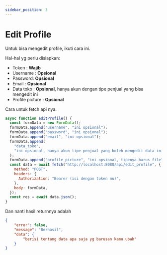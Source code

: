 ```yaml
---
sidebar_position: 3
---
```


# Edit Profile

Untuk bisa mengedit profile, ikuti cara ini.

Hal-hal yg perlu disiapkan:

- Token : **Wajib**
- Username : **Opsional**
- Password: **Opsional**
- Email : **Opsional**
- Data toko : **Opsional**, hanya akun dengan tipe penjual yang bisa mengedit ini
- Profile picture : **Opsional**

Cara untuk fetch api nya.

```javascript title="fetch.js"
async function editProfile() {
  const formData = new FormData();
  formData.append("username", "ini opsional");
  formData.append("password", "ini opsional");
  formData.append("email", "ini opsional");
  formData.append(
    "data_toko",
    "ini opsional, hanya akun tipe penjual yang boleh mengedit data ini"
  );
  formData.append("profile_picture", "ini opsional, tipenya harus file");
  const data = await fetch("http://localhost:8080/api/edit_profile", {
    method: "POST",
    headers: {
      Authorization: "Bearer (isi dengan token mu)",
    },
    body: formData,
  });
  const res = await data.json();
}
```

Dan nanti hasil returnnya adalah

```json title="return.json"
{
    "error": false,
    "message": "Berhasil",
    "data": {
        "berisi tentang data apa saja yg barusan kamu ubah"
    }
}
```

